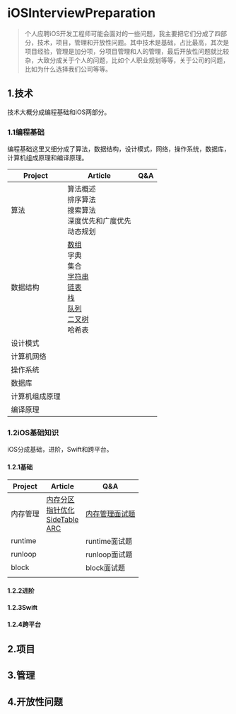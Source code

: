 # iOSInterviewPreparation

> 个人应聘iOS开发工程师可能会面对的一些问题，我主要把它们分成了四部分，技术，项目，管理和开放性问题。其中技术是基础，占比最高，其次是项目经验，管理是加分项，分项目管理和人的管理，最后开放性问题就比较杂，大致分成关于个人的问题，比如个人职业规划等等，关于公司的问题，比如为什么选择我们公司等等。

## 1.技术

技术大概分成编程基础和iOS两部分。

### 1.1编程基础

编程基础这里又细分成了算法，数据结构，设计模式，网络，操作系统，数据库，计算机组成原理和编译原理。

| Project | Article                                                                                                                                                                                                                                                                                                                                                                                   | Q&A |
| ------- | ----------------------------------------------------------------------------------------------------------------------------------------------------------------------------------------------------------------------------------------------------------------------------------------------------------------------------------------------------------------------------------------- | --- |
| 算法      | 算法概述<br/>排序算法<br/>搜索算法<br/>深度优先和广度优先<br/>动态规划<br/>                                                                                                                                                                                                                                                                                                                                        |     |
| 数据结构    | [数组](https://github.com/jashion/Joy-of-data-structure)<br/>字典<br/>集合<br/>[字符串](https://github.com/jashion/Joy-of-data-structure)<br/>[链表](https://github.com/jashion/Joy-of-data-structure)<br/>[栈](https://github.com/jashion/Joy-of-data-structure)<br/>[队列](https://github.com/jashion/Joy-of-data-structure)<br/>[二叉树](https://github.com/jashion/Joy-of-data-structure)<br/>哈希表<br/> |     |
| 设计模式    |                                                                                                                                                                                                                                                                                                                                                                                           |     |
| 计算机网络   |                                                                                                                                                                                                                                                                                                                                                                                           |     |
| 操作系统    |                                                                                                                                                                                                                                                                                                                                                                                           |     |
| 数据库     |                                                                                                                                                                                                                                                                                                                                                                                           |     |
| 计算机组成原理 |                                                                                                                                                                                                                                                                                                                                                                                           |     |
| 编译原理    |                                                                                                                                                                                                                                                                                                                                                                                           |     |

### 1.2iOS基础知识

iOS分成基础，进阶，Swift和跨平台。

#### 1.2.1基础

| Project | Article                                                                                                                                                                          | Q&A                                                   |
| ------- | -------------------------------------------------------------------------------------------------------------------------------------------------------------------------------- | ----------------------------------------------------- |
| 内存管理    | [内存分区](iOSMemoryManagemant/AppMemoryBlock.md)<br/>[指针优化](iOSMemoryManagemant/Pointer.md)<br/>[SideTable](iOSMemoryManagemant/SideTable.md)<br/>[ARC](iOSMemoryManagemant/ARC.md) | [内存管理面试题](iOSMemoryManagemant/iOSMemoryManagement.md) |
| runtime |                                                                                                                                                                                  | runtime面试题                                            |
| runloop |                                                                                                                                                                                  | runloop面试题                                            |
| block   |                                                                                                                                                                                  | block面试题                                              |
|         |                                                                                                                                                                                  |                                                       |

#### 1.2.2进阶

#### 1.2.3Swift

#### 1.2.4跨平台

## 2.项目

## 3.管理

## 4.开放性问题
